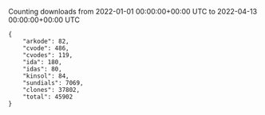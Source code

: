 
Counting downloads from 2022-01-01 00:00:00+00:00 UTC to 2022-04-13 00:00:00+00:00 UTC

```
{
    "arkode": 82,
    "cvode": 486,
    "cvodes": 119,
    "ida": 180,
    "idas": 80,
    "kinsol": 84,
    "sundials": 7069,
    "clones": 37802,
    "total": 45902
}
```

